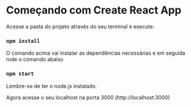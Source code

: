 # Começando com Create React App

Acesse a pasta do projeto através do seu terminal e execute:
### `npm install`

O comando acima vai instalar as dependências necessárias e em seguida rode o comando abaixo

### `npm start`

Lembre-se de ter o node.js instalado.

Agora acesse o seu localhost na porta 3000 (http://localhost:3000)
